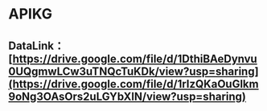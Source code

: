 # APIKG

## DataLink：[https://drive.google.com/file/d/1DthiBAeDynvu0UQgmwLCw3uTNQcTuKDk/view?usp=sharing](https://drive.google.com/file/d/1rIzQKaOuGlkm9oNg3OAsOrs2uLGYbXlN/view?usp=sharing)
